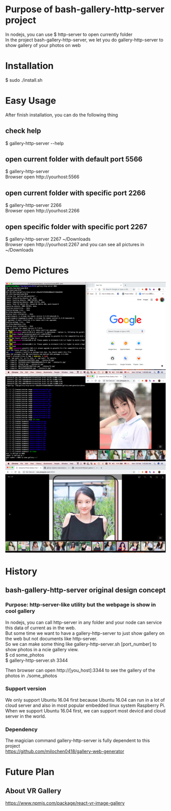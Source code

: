 
# Purpose of  bash-gallery-http-server project 
In nodejs, you can use $ http-server  to open currently folder  
In the project bash-gallery-http-server, we let you do gallery-http-server to show gallery of your photos on web  

# Installation
$ sudo ./install.sh

# Easy Usage
After finish installation, you can do the following thing   
## check help 
$ gallery-http-server --help     
## open current folder with default port 5566 
$ gallery-http-server  
Browser open  http://yourhost:5566  
## open current folder with specific port 2266
$ gallery-http-server 2266  
Browser open http://yourhost:2266  
## open specific folder with specific port 2267
$ gallery-http-server 2267 ~/Downloads  
Browser open http://yourhost:2267  and you can see all pictures in ~/Downloads 

# Demo Pictures
![image](https://github.com/milochen0418/github-readme-material/blob/master/bash-gallery-http-server/picture_01.png)  
![image](https://github.com/milochen0418/github-readme-material/blob/master/bash-gallery-http-server/picture_02.png)  
![image](https://github.com/milochen0418/github-readme-material/blob/master/bash-gallery-http-server/picture_03.png)  

# History 
## bash-gallery-http-server original design concept
### Purpose: http-server-like utility but the webpage is show in cool gallery   
In nodejs, you can call http-server in any folder and your node can service this data of current as in the web.  
But some time we want to have a gallery-http-server to just show gallery on the web but not documents like http-server.  
So we can make some thing like   gallery-http-server.sh [port_number] to show photos in a ncie gallery view.  
$ cd some_photos    
$ gallery-http-server.sh 3344    
  
Then browser can open http://[you_host]:3344 to see the gallery of the photos in ./some_photos   
### Support version
We only support Ubuntu 16.04 first because Ubuntu 16.04 can run in a lot of cloud server and also in most popular embedded linux system Raspberry Pi.   When we support Ubuntu 16.04 first, we can support most devicd and cloud server in the world.  

### Dependency
The magician command gallery-http-server is fully dependent to this project  
https://github.com/milochen0418/gallery-web-generator  


# Future Plan
## About VR Gallery 
https://www.npmjs.com/package/react-vr-image-gallery 

